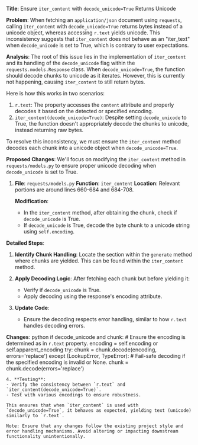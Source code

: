 **Title**: Ensure `iter_content` with `decode_unicode=True` Returns Unicode

**Problem**:
When fetching an `application/json` document using `requests`, calling `iter_content` with `decode_unicode=True` returns bytes instead of a unicode object, whereas accessing `r.text` yields unicode. This inconsistency suggests that `iter_content` does not behave as an "iter_text" when `decode_unicode` is set to True, which is contrary to user expectations.

**Analysis**:
The root of this issue lies in the implementation of `iter_content` and its handling of the `decode_unicode` flag within the `requests.models.Response` class. When `decode_unicode=True`, the function should decode chunks to unicode as it iterates. However, this is currently not happening, causing `iter_content` to still return bytes.

Here is how this works in two scenarios:
1. `r.text`: The property accesses the `content` attribute and properly decodes it based on the detected or specified encoding.
2. `iter_content(decode_unicode=True)`: Despite setting `decode_unicode` to True, the function doesn't appropriately decode the chunks to unicode, instead returning raw bytes.

To resolve this inconsistency, we must ensure the `iter_content` method decodes each chunk into a unicode object when `decode_unicode=True`.

**Proposed Changes**:
We'll focus on modifying the `iter_content` method in `requests/models.py` to ensure proper unicode decoding when `decode_unicode` is set to True.

1. **File**: `requests/models.py`
   **Function**: `iter_content`
   **Location**: Relevant portions are around lines 660-684 and 684-708.

   **Modification**:
   - In the `iter_content` method, after obtaining the chunk, check if `decode_unicode` is True.
   - If `decode_unicode` is True, decode the byte chunk to a unicode string using `self.encoding`.

**Detailed Steps**:
1. **Identify Chunk Handling**:
   Locate the section within the `generate` method where chunks are yielded. This can be found within the `iter_content` method.

2. **Apply Decoding Logic**:
   After fetching each chunk but before yielding it:
   - Verify if `decode_unicode` is True.
   - Apply decoding using the response's encoding attribute.
   
3. **Update Code**:
   - Ensure the decoding respects error handling, similar to how `r.text` handles decoding errors.

**Changes**:
python
  if decode_unicode and chunk:
      # Ensure the encoding is determined as in `r.text` property.
      encoding = self.encoding or self.apparent_encoding
      try:
          chunk = chunk.decode(encoding, errors='replace')
      except (LookupError, TypeError):
          # Fail-safe decoding if the specified encoding is invalid or None.
          chunk = chunk.decode(errors='replace')
   ```
4. **Testing**:
   - Verify the consistency between `r.text` and `iter_content(decode_unicode=True)`.
   - Test with various encodings to ensure robustness.

This ensures that when `iter_content` is used with `decode_unicode=True`, it behaves as expected, yielding text (unicode) similarly to `r.text`.

Note: Ensure that any changes follow the existing project style and error handling mechanisms. Avoid altering or impacting downstream functionality unintentionally.